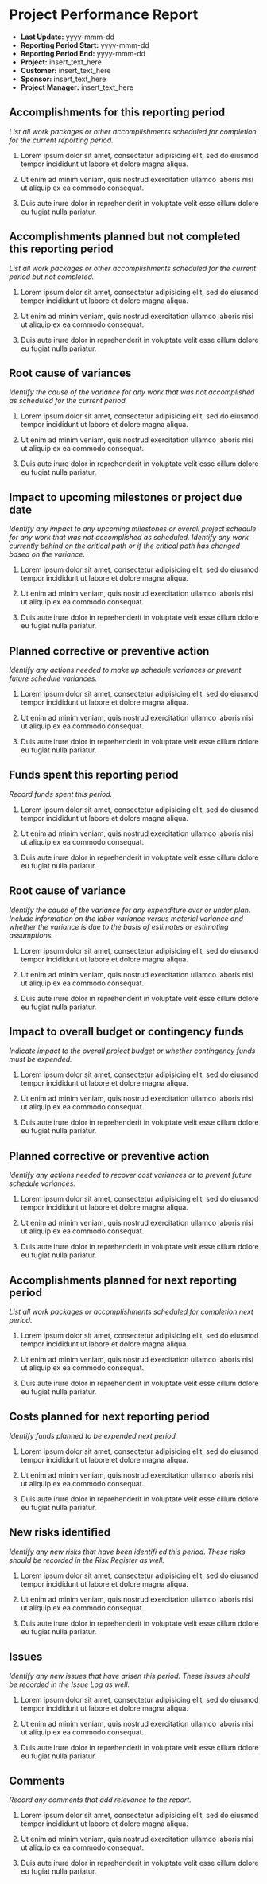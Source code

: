 # Project Performance Report

- **Last Update:** yyyy-mmm-dd
- **Reporting Period Start:** yyyy-mmm-dd
- **Reporting Period End:** yyyy-mmm-dd
- **Project:** insert_text_here
- **Customer:** insert_text_here
- **Sponsor:** insert_text_here
- **Project Manager:** insert_text_here

## Accomplishments for this reporting period

_List all work packages or other accomplishments scheduled for completion for the current reporting period._

1. Lorem ipsum dolor sit amet, consectetur adipisicing elit, sed do eiusmod tempor incididunt ut labore et dolore magna aliqua.

2. Ut enim ad minim veniam, quis nostrud exercitation ullamco laboris nisi ut aliquip ex ea commodo consequat.

3. Duis aute irure dolor in reprehenderit in voluptate velit esse cillum dolore eu fugiat nulla pariatur.

## Accomplishments planned but not completed this reporting period

_List all work packages or other accomplishments scheduled for the current period but not completed._

1. Lorem ipsum dolor sit amet, consectetur adipisicing elit, sed do eiusmod tempor incididunt ut labore et dolore magna aliqua.

2. Ut enim ad minim veniam, quis nostrud exercitation ullamco laboris nisi ut aliquip ex ea commodo consequat.

3. Duis aute irure dolor in reprehenderit in voluptate velit esse cillum dolore eu fugiat nulla pariatur.

## Root cause of variances

_Identify the cause of the variance for any work that was not accomplished as scheduled for the current period._

1. Lorem ipsum dolor sit amet, consectetur adipisicing elit, sed do eiusmod tempor incididunt ut labore et dolore magna aliqua.

2. Ut enim ad minim veniam, quis nostrud exercitation ullamco laboris nisi ut aliquip ex ea commodo consequat.

3. Duis aute irure dolor in reprehenderit in voluptate velit esse cillum dolore eu fugiat nulla pariatur.

## Impact to upcoming milestones or project due date

_Identify any impact to any upcoming milestones or overall project schedule for any work that was not accomplished as scheduled. Identify any work currently behind on the critical path or if the critical path has changed based on the variance._

1. Lorem ipsum dolor sit amet, consectetur adipisicing elit, sed do eiusmod tempor incididunt ut labore et dolore magna aliqua.

2. Ut enim ad minim veniam, quis nostrud exercitation ullamco laboris nisi ut aliquip ex ea commodo consequat.

3. Duis aute irure dolor in reprehenderit in voluptate velit esse cillum dolore eu fugiat nulla pariatur.

## Planned corrective or preventive action

_Identify any actions needed to make up schedule variances or prevent future schedule variances._

1. Lorem ipsum dolor sit amet, consectetur adipisicing elit, sed do eiusmod tempor incididunt ut labore et dolore magna aliqua.

2. Ut enim ad minim veniam, quis nostrud exercitation ullamco laboris nisi ut aliquip ex ea commodo consequat.

3. Duis aute irure dolor in reprehenderit in voluptate velit esse cillum dolore eu fugiat nulla pariatur.

## Funds spent this reporting period

_Record funds spent this period._

1. Lorem ipsum dolor sit amet, consectetur adipisicing elit, sed do eiusmod tempor incididunt ut labore et dolore magna aliqua.

2. Ut enim ad minim veniam, quis nostrud exercitation ullamco laboris nisi ut aliquip ex ea commodo consequat.

3. Duis aute irure dolor in reprehenderit in voluptate velit esse cillum dolore eu fugiat nulla pariatur.

## Root cause of variance

_Identify the cause of the variance for any expenditure over or under plan. Include information on the labor variance versus material variance and whether the variance is due to the basis of estimates or estimating assumptions._

1. Lorem ipsum dolor sit amet, consectetur adipisicing elit, sed do eiusmod tempor incididunt ut labore et dolore magna aliqua.

2. Ut enim ad minim veniam, quis nostrud exercitation ullamco laboris nisi ut aliquip ex ea commodo consequat.

3. Duis aute irure dolor in reprehenderit in voluptate velit esse cillum dolore eu fugiat nulla pariatur.

## Impact to overall budget or contingency funds

_Indicate impact to the overall project budget or whether contingency funds must be expended._

1. Lorem ipsum dolor sit amet, consectetur adipisicing elit, sed do eiusmod tempor incididunt ut labore et dolore magna aliqua.

2. Ut enim ad minim veniam, quis nostrud exercitation ullamco laboris nisi ut aliquip ex ea commodo consequat.

3. Duis aute irure dolor in reprehenderit in voluptate velit esse cillum dolore eu fugiat nulla pariatur.

## Planned corrective or preventive action

_Identify any actions needed to recover cost variances or to prevent future schedule variances._

1. Lorem ipsum dolor sit amet, consectetur adipisicing elit, sed do eiusmod tempor incididunt ut labore et dolore magna aliqua.

2. Ut enim ad minim veniam, quis nostrud exercitation ullamco laboris nisi ut aliquip ex ea commodo consequat.

3. Duis aute irure dolor in reprehenderit in voluptate velit esse cillum dolore eu fugiat nulla pariatur.

## Accomplishments planned for next reporting period

_List all work packages or accomplishments scheduled for completion next period._

1. Lorem ipsum dolor sit amet, consectetur adipisicing elit, sed do eiusmod tempor incididunt ut labore et dolore magna aliqua.

2. Ut enim ad minim veniam, quis nostrud exercitation ullamco laboris nisi ut aliquip ex ea commodo consequat.

3. Duis aute irure dolor in reprehenderit in voluptate velit esse cillum dolore eu fugiat nulla pariatur.

## Costs planned for next reporting period

_Identify funds planned to be expended next period._

1. Lorem ipsum dolor sit amet, consectetur adipisicing elit, sed do eiusmod tempor incididunt ut labore et dolore magna aliqua.

2. Ut enim ad minim veniam, quis nostrud exercitation ullamco laboris nisi ut aliquip ex ea commodo consequat.

3. Duis aute irure dolor in reprehenderit in voluptate velit esse cillum dolore eu fugiat nulla pariatur.

## New risks identified

_Identify any new risks that have been identifi ed this period. These risks should be recorded in the Risk Register as well._

1. Lorem ipsum dolor sit amet, consectetur adipisicing elit, sed do eiusmod tempor incididunt ut labore et dolore magna aliqua.

2. Ut enim ad minim veniam, quis nostrud exercitation ullamco laboris nisi ut aliquip ex ea commodo consequat.

3. Duis aute irure dolor in reprehenderit in voluptate velit esse cillum dolore eu fugiat nulla pariatur.

## Issues

_Identify any new issues that have arisen this period. These issues should be recorded in the Issue Log as well._

1. Lorem ipsum dolor sit amet, consectetur adipisicing elit, sed do eiusmod tempor incididunt ut labore et dolore magna aliqua.

2. Ut enim ad minim veniam, quis nostrud exercitation ullamco laboris nisi ut aliquip ex ea commodo consequat.

3. Duis aute irure dolor in reprehenderit in voluptate velit esse cillum dolore eu fugiat nulla pariatur.

## Comments

_Record any comments that add relevance to the report._

1. Lorem ipsum dolor sit amet, consectetur adipisicing elit, sed do eiusmod tempor incididunt ut labore et dolore magna aliqua.

2. Ut enim ad minim veniam, quis nostrud exercitation ullamco laboris nisi ut aliquip ex ea commodo consequat.

3. Duis aute irure dolor in reprehenderit in voluptate velit esse cillum dolore eu fugiat nulla pariatur.
